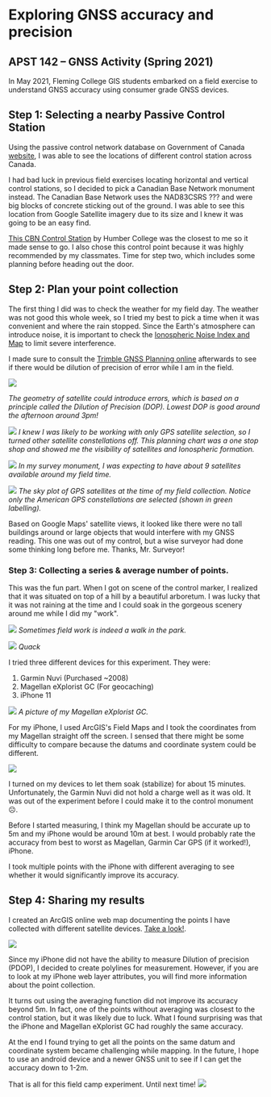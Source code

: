 # Exploring GNSS accuracy and precision

## APST 142 – GNSS Activity (Spring 2021)

In May 2021, Fleming College GIS students embarked on a field exercise to understand GNSS accuracy using consumer grade GNSS devices.

## Step 1: Selecting a nearby Passive Control Station

Using the passive control network database on Government of Canada [website](https://webapp.geod.nrcan.gc.ca/geod/data-donnees/passive-passif.php?locale=en), I was able to see the locations of different control station across Canada.

I had bad luck in previous field exercises locating horizontal and vertical control stations, so I decided to pick a Canadian Base Network monument instead. The Canadian Base Network uses the NAD83CSRS ??? and were big blocks of concrete sticking out of the ground. I was able to see this location from Google Satellite imagery due to its size and I knew it was going to be an easy find.

[This CBN Control Station](https://webapp.geod.nrcan.gc.ca/geod/data-donnees/station/report-rapport.php?id=963020) by Humber College was the closest to me so it made sense to go. I also chose this control point because it was highly recommended by my classmates. Time for step two, which includes some planning before heading out the door.

## Step 2: Plan your point collection

The first thing I did was to check the weather for my field day. The weather was not good this whole week, so I tried my best to pick a time when it was convenient and where the rain stopped. Since the Earth&#39;s atmosphere can introduce noise, it is important to check the [Ionospheric Noise Index and Map](http://www.trimbleionoinfo.com/Images.svc/TEC) to limit severe interference.

I made sure to consult the [Trimble GNSS Planning online](https://www.gnssplanning.com/#/settings) afterwards to see if there would be dilution of precision of error while I am in the field.

![](trimble-planning-2021-05-05-1500-2.JPG)

_The geometry of satellite could introduce errors, which is based on a principle called the Dilution of Precision (DOP). Lowest DOP is good around the afternoon around 3pm!_

![](trimble-planning-2021-05-05-1500-3.JPG)
_I knew I was likely to be working with only GPS satellite selection, so I turned other satellite constellations off. This planning chart was a one stop shop and showed me the visibility of satellites and Ionospheric formation._

![](trimble-planning-2021-05-05-1500.JPG)
_In my survey monument, I was expecting to have about 9 satellites available around my field time._

![](trimble-planning-2021-05-05-sky.JPG)
_The sky plot of GPS satellites at the time of my field collection. Notice only the American GPS constellations are selected (shown in green labelling)._

Based on Google Maps&#39; satellite views, it looked like there were no tall buildings around or large objects that would interfere with my GNSS reading. This one was out of my control, but a wise surveyor had done some thinking long before me. Thanks, Mr. Surveyor!

### Step 3: Collecting a series & average number of points.

This was the fun part. When I got on scene of the control marker, I realized that it was situated on top of a hill by a beautiful arboretum. I was lucky that it was not raining at the time and I could soak in the gorgeous scenery around me while I did my &quot;work&quot;.

![](IMG_3600.JPG)
_Sometimes field work is indeed a walk in the park._

![](IMG_3674.JPG)
_Quack_

I tried three different devices for this experiment. They were:

1. Garmin Nuvi (Purchased ~2008)
2. Magellan eXplorist GC (For geocaching)
3. iPhone 11

![](IMG_5474.JPG)
_A picture of my Magellan eXplorist GC._

For my iPhone, I used ArcGIS&#39;s Field Maps and I took the coordinates from my Magellan straight off the screen. I sensed that there might be some difficulty to compare because the datums and coordinate system could be different.

![](IMG_5473.JPG)

I turned on my devices to let them soak (stabilize) for about 15 minutes. Unfortunately, the Garmin Nuvi did not hold a charge well as it was old. It was out of the experiment before I could make it to the control monument ☹.

Before I started measuring, I think my Magellan should be accurate up to 5m and my iPhone would be around 10m at best. I would probably rate the accuracy from best to worst as Magellan, Garmin Car GPS (if it worked!), iPhone.

I took multiple points with the iPhone with different averaging to see whether it would significantly improve its accuracy.

## Step 4: Sharing my results

I created an ArcGIS online web map documenting the points I have collected with different satellite devices. [Take a look!](https://maps.arcgis.com/apps/mapviewer/index.html?webmap=7299bc33b847446680a8bc61cb0ef361).

[![](webmap.JPG)](https://maps.arcgis.com/apps/mapviewer/index.html?webmap=7299bc33b847446680a8bc61cb0ef361)

Since my iPhone did not have the ability to measure Dilution of precision (PDOP), I decided to create polylines for measurement. However, if you are to look at my iPhone web layer attributes, you will find more information about the point collection.

It turns out using the averaging function did not improve its accuracy beyond 5m. In fact, one of the points without averaging was closest to the control station, but it was likely due to luck. What I found surprising was that the iPhone and Magellan eXplorist GC had roughly the same accuracy.

At the end I found trying to get all the points on the same datum and coordinate system became challenging while mapping. In the future, I hope to use an android device and a newer GNSS unit to see if I can get the accuracy down to 1-2m.

That is all for this field camp experiment. Until next time!
![](IMG_E3642.JPG)
